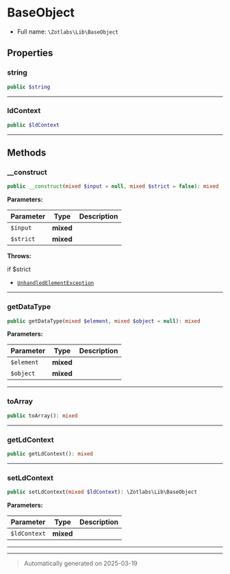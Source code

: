 
# BaseObject





* Full name: `\Zotlabs\Lib\BaseObject`



## Properties


### string



```php
public $string
```






***

### ldContext



```php
public $ldContext
```






***

## Methods


### __construct



```php
public __construct(mixed $input = null, mixed $strict = false): mixed
```








**Parameters:**

| Parameter | Type | Description |
|-----------|------|-------------|
| `$input` | **mixed** |  |
| `$strict` | **mixed** |  |




**Throws:**
<p>if $strict</p>

- [`UnhandledElementException`](../ActivityStreams/UnhandledElementException.md)



***

### getDataType



```php
public getDataType(mixed $element, mixed $object = null): mixed
```








**Parameters:**

| Parameter | Type | Description |
|-----------|------|-------------|
| `$element` | **mixed** |  |
| `$object` | **mixed** |  |





***

### toArray



```php
public toArray(): mixed
```












***

### getLdContext



```php
public getLdContext(): mixed
```












***

### setLdContext



```php
public setLdContext(mixed $ldContext): \Zotlabs\Lib\BaseObject
```








**Parameters:**

| Parameter | Type | Description |
|-----------|------|-------------|
| `$ldContext` | **mixed** |  |





***


***
> Automatically generated on 2025-03-19
